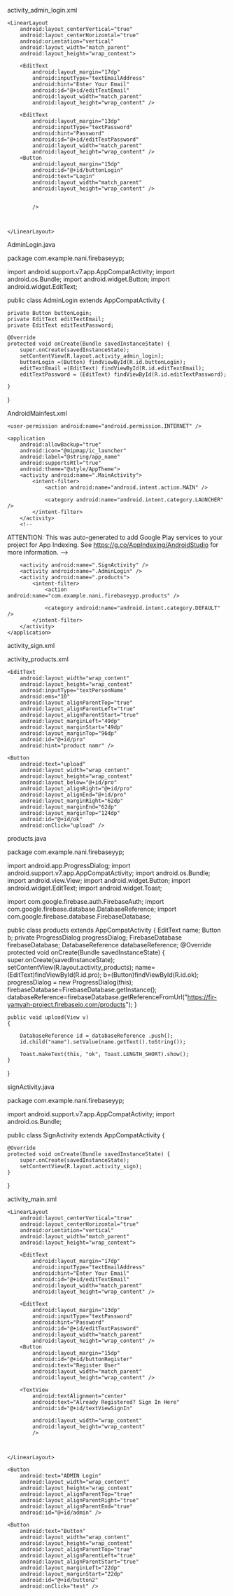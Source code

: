 activity_admin_login.xml

<?xml version="1.0" encoding="utf-8"?>
<RelativeLayout xmlns:android="http://schemas.android.com/apk/res/android"
    xmlns:tools="http://schemas.android.com/tools"
    android:id="@+id/activity_admin_login"
    android:layout_width="match_parent"
    android:layout_height="match_parent"
    android:paddingBottom="@dimen/activity_vertical_margin"
    android:paddingLeft="@dimen/activity_horizontal_margin"
    android:background="#6fa8a1"
    android:paddingRight="@dimen/activity_horizontal_margin"
    android:paddingTop="@dimen/activity_vertical_margin"
    tools:context="com.example.nani.firebaseyyp.AdminLogin">


    <LinearLayout
        android:layout_centerVertical="true"
        android:layout_centerHorizontal="true"
        android:orientation="vertical"
        android:layout_width="match_parent"
        android:layout_height="wrap_content">

        <EditText
            android:layout_margin="17dp"
            android:inputType="textEmailAddress"
            android:hint="Enter Your Email"
            android:id="@+id/editTextEmail"
            android:layout_width="match_parent"
            android:layout_height="wrap_content" />

        <EditText
            android:layout_margin="13dp"
            android:inputType="textPassword"
            android:hint="Password"
            android:id="@+id/editTextPassword"
            android:layout_width="match_parent"
            android:layout_height="wrap_content" />
        <Button
            android:layout_margin="15dp"
            android:id="@+id/buttonLogin"
            android:text="Login"
            android:layout_width="match_parent"
            android:layout_height="wrap_content" />


            />



    </LinearLayout>



</RelativeLayout>

AdminLogin.java

package com.example.nani.firebaseyyp;

import android.support.v7.app.AppCompatActivity;
import android.os.Bundle;
import android.widget.Button;
import android.widget.EditText;

public class AdminLogin extends AppCompatActivity {

    private Button buttonLogin;
    private EditText editTextEmail;
    private EditText editTextPassword;

    @Override
    protected void onCreate(Bundle savedInstanceState) {
        super.onCreate(savedInstanceState);
        setContentView(R.layout.activity_admin_login);
        buttonLogin =(Button) findViewById(R.id.buttonLogin);
        editTextEmail =(EditText) findViewById(R.id.editTextEmail);
        editTextPassword = (EditText) findViewById(R.id.editTextPassword);

    }
}

AndroidMainfest.xml

<?xml version="1.0" encoding="utf-8"?>
<manifest xmlns:android="http://schemas.android.com/apk/res/android"
    package="com.example.nani.firebaseyyp">

    <user-permission android:name="android.permission.INTERNET" />

    <application
        android:allowBackup="true"
        android:icon="@mipmap/ic_launcher"
        android:label="@string/app_name"
        android:supportsRtl="true"
        android:theme="@style/AppTheme">
        <activity android:name=".MainActivity">
            <intent-filter>
                <action android:name="android.intent.action.MAIN" />

                <category android:name="android.intent.category.LAUNCHER" />
            </intent-filter>
        </activity>
        <!--
 ATTENTION: This was auto-generated to add Google Play services to your project for
     App Indexing.  See https://g.co/AppIndexing/AndroidStudio for more information.
        -->
        <meta-data
            android:name="com.google.android.gms.version"
            android:value="@integer/google_play_services_version" />

        <activity android:name=".SignActivity" />
        <activity android:name=".AdminLogin" />
        <activity android:name=".products">
            <intent-filter>
                <action android:name="com.example.nani.firebaseyyp.products" />

                <category android:name="android.intent.category.DEFAULT" />
            </intent-filter>
        </activity>
    </application>

</manifest>
activity_sign.xml

<?xml version="1.0" encoding="utf-8"?>
<RelativeLayout xmlns:android="http://schemas.android.com/apk/res/android"
    xmlns:tools="http://schemas.android.com/tools"
    android:id="@+id/activity_sign"
    android:layout_width="match_parent"
    android:layout_height="match_parent"
    android:paddingBottom="@dimen/activity_vertical_margin"
    android:paddingLeft="@dimen/activity_horizontal_margin"
    android:paddingRight="@dimen/activity_horizontal_margin"
    android:paddingTop="@dimen/activity_vertical_margin"
    tools:context="com.example.nani.firebaseyyp.SignActivity">

</RelativeLayout>

activity_products.xml

<?xml version="1.0" encoding="utf-8"?>
<RelativeLayout xmlns:android="http://schemas.android.com/apk/res/android"
    xmlns:tools="http://schemas.android.com/tools"
    android:id="@+id/activity_products"
    android:layout_width="match_parent"
    android:layout_height="match_parent"
    android:paddingBottom="@dimen/activity_vertical_margin"
    android:paddingLeft="@dimen/activity_horizontal_margin"
    android:paddingRight="@dimen/activity_horizontal_margin"
    android:paddingTop="@dimen/activity_vertical_margin"
    tools:context="com.example.nani.firebaseyyp.products">

    <EditText
        android:layout_width="wrap_content"
        android:layout_height="wrap_content"
        android:inputType="textPersonName"
        android:ems="10"
        android:layout_alignParentTop="true"
        android:layout_alignParentLeft="true"
        android:layout_alignParentStart="true"
        android:layout_marginLeft="49dp"
        android:layout_marginStart="49dp"
        android:layout_marginTop="96dp"
        android:id="@+id/pro"
        android:hint="product namr" />

    <Button
        android:text="upload"
        android:layout_width="wrap_content"
        android:layout_height="wrap_content"
        android:layout_below="@+id/pro"
        android:layout_alignRight="@+id/pro"
        android:layout_alignEnd="@+id/pro"
        android:layout_marginRight="62dp"
        android:layout_marginEnd="62dp"
        android:layout_marginTop="124dp"
        android:id="@+id/ok"
        android:onClick="upload" />
</RelativeLayout>

products.java

package com.example.nani.firebaseyyp;

import android.app.ProgressDialog;
import android.support.v7.app.AppCompatActivity;
import android.os.Bundle;
import android.view.View;
import android.widget.Button;
import android.widget.EditText;
import android.widget.Toast;

import com.google.firebase.auth.FirebaseAuth;
import com.google.firebase.database.DatabaseReference;
import com.google.firebase.database.FirebaseDatabase;

public class products extends AppCompatActivity {
EditText name;
    Button b;
    private ProgressDialog progressDialog;
    FirebaseDatabase firebaseDatabase;
    DatabaseReference databaseReference;
    @Override
    protected void onCreate(Bundle savedInstanceState) {
        super.onCreate(savedInstanceState);
        setContentView(R.layout.activity_products);
        name=(EditText)findViewById(R.id.pro);
        b=(Button)findViewById(R.id.ok);
        progressDialog = new ProgressDialog(this);
        firebaseDatabase=FirebaseDatabase.getInstance();
        databaseReference=firebaseDatabase.getReferenceFromUrl("https://fir-yamyah-project.firebaseio.com/products");
    }


    public void upload(View v)
    {

        DatabaseReference id = databaseReference .push();
        id.child("name").setValue(name.getText().toString());

        Toast.makeText(this, "ok", Toast.LENGTH_SHORT).show();
    }
}

signActivity.java

package com.example.nani.firebaseyyp;

import android.support.v7.app.AppCompatActivity;
import android.os.Bundle;

public class SignActivity extends AppCompatActivity {


    @Override
    protected void onCreate(Bundle savedInstanceState) {
        super.onCreate(savedInstanceState);
        setContentView(R.layout.activity_sign);
    }
}

activity_main.xml

<?xml version="1.0" encoding="utf-8"?>
<RelativeLayout xmlns:android="http://schemas.android.com/apk/res/android"
    xmlns:tools="http://schemas.android.com/tools"
    android:id="@+id/activity_main"
    android:layout_width="match_parent"
    android:layout_height="match_parent"
    android:background="#6fa8a1"
    android:paddingBottom="@dimen/activity_vertical_margin"
    android:paddingLeft="@dimen/activity_horizontal_margin"
    android:paddingRight="@dimen/activity_horizontal_margin"
    android:paddingTop="@dimen/activity_vertical_margin"
    tools:context="com.example.nani.firebaseyyp.MainActivity">



    <LinearLayout
        android:layout_centerVertical="true"
        android:layout_centerHorizontal="true"
        android:orientation="vertical"
        android:layout_width="match_parent"
        android:layout_height="wrap_content">

        <EditText
            android:layout_margin="17dp"
            android:inputType="textEmailAddress"
            android:hint="Enter Your Email"
            android:id="@+id/editTextEmail"
            android:layout_width="match_parent"
            android:layout_height="wrap_content" />

        <EditText
            android:layout_margin="13dp"
            android:inputType="textPassword"
            android:hint="Password"
            android:id="@+id/editTextPassword"
            android:layout_width="match_parent"
            android:layout_height="wrap_content" />
        <Button
            android:layout_margin="15dp"
            android:id="@+id/buttonRegister"
            android:text="Register User"
            android:layout_width="match_parent"
            android:layout_height="wrap_content" />

        <TextView
            android:textAlignment="center"
            android:text="Already Registered? Sign In Here"
            android:id="@+id/textViewSignIn"

            android:layout_width="wrap_content"
            android:layout_height="wrap_content"
            />



    </LinearLayout>

    <Button
        android:text="ADMIN Login"
        android:layout_width="wrap_content"
        android:layout_height="wrap_content"
        android:layout_alignParentTop="true"
        android:layout_alignParentRight="true"
        android:layout_alignParentEnd="true"
        android:id="@+id/admin" />

    <Button
        android:text="Button"
        android:layout_width="wrap_content"
        android:layout_height="wrap_content"
        android:layout_alignParentTop="true"
        android:layout_alignParentLeft="true"
        android:layout_alignParentStart="true"
        android:layout_marginLeft="22dp"
        android:layout_marginStart="22dp"
        android:id="@+id/button2"
        android:onClick="test" />


</RelativeLayout>




